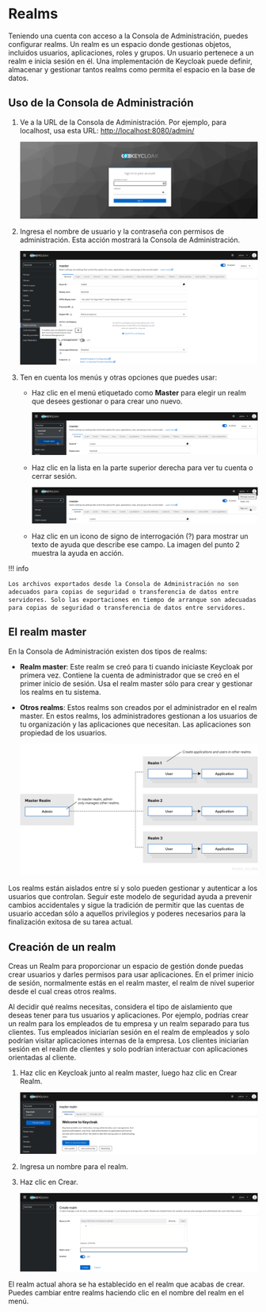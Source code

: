 # Realms

Teniendo una cuenta con acceso a la Consola de Administración, puedes configurar realms. Un realm es un espacio donde gestionas objetos, incluidos usuarios, aplicaciones, roles y grupos. Un usuario pertenece a un realm e inicia sesión en él. Una implementación de Keycloak puede definir, almacenar y gestionar tantos realms como permita el espacio en la base de datos.

## Uso de la Consola de Administración

1. Ve a la URL de la Consola de Administración. Por ejemplo, para localhost, usa esta URL: [http://localhost:8080/admin/](http://localhost:8080/admin/)

    ![Signin](../images/sign.png)

2. Ingresa el nombre de usuario y la contraseña con permisos de administración. Esta acción mostrará la Consola de Administración.

    ![Administration](../images/administration.png)

3. Ten en cuenta los menús y otras opciones que puedes usar:

    - Haz clic en el menú etiquetado como **Master** para elegir un realm que desees gestionar o para crear uno nuevo.

        ![Administration](../images/master.png)

    - Haz clic en la lista en la parte superior derecha para ver tu cuenta o cerrar sesión.

        ![Sign out](../images/sign_out.png)


    - Haz clic en un icono de signo de interrogación (?) para mostrar un texto de ayuda que describe ese campo. La imagen del punto 2 muestra la ayuda en acción.

!!! info

    Los archivos exportados desde la Consola de Administración no son adecuados para copias de seguridad o transferencia de datos entre servidores. Solo las exportaciones en tiempo de arranque son adecuadas para copias de seguridad o transferencia de datos entre servidores.

## El realm master

En la Consola de Administración existen dos tipos de realms:

- **Realm master**: Este realm se creó para ti cuando iniciaste Keycloak por primera vez. Contiene la cuenta de administrador que se creó en el primer inicio de sesión. Usa el realm master sólo para crear y gestionar los realms en tu sistema.
- **Otros realms**: Estos realms son creados por el administrador en el realm master. En estos realms, los administradores gestionan a los usuarios de tu organización y las aplicaciones que necesitan. Las aplicaciones son propiedad de los usuarios.

    ![Master Realm](../images/master_realm.png)

Los realms están aislados entre sí y solo pueden gestionar y autenticar a los usuarios que controlan. Seguir este modelo de seguridad ayuda a prevenir cambios accidentales y sigue la tradición de permitir que las cuentas de usuario accedan sólo a aquellos privilegios y poderes necesarios para la finalización exitosa de su tarea actual.

## Creación de un realm

Creas un Realm para proporcionar un espacio de gestión donde puedas crear usuarios y darles permisos para usar aplicaciones. En el primer inicio de sesión, normalmente estás en el realm master, el realm de nivel superior desde el cual creas otros realms.

Al decidir qué realms necesitas, considera el tipo de aislamiento que deseas tener para tus usuarios y aplicaciones. Por ejemplo, podrías crear un realm para los empleados de tu empresa y un realm separado para tus clientes. Tus empleados iniciarían sesión en el realm de empleados y solo podrían visitar aplicaciones internas de la empresa. Los clientes iniciarían sesión en el realm de clientes y solo podrían interactuar con aplicaciones orientadas al cliente.

1. Haz clic en Keycloak junto al realm master, luego haz clic en Crear Realm.

    ![Master Realm Refer](../images/master_realm_refer.png)

2. Ingresa un nombre para el realm.
3. Haz clic en Crear.

    ![Create Realm](../images/create_realm.png)

El realm actual ahora se ha establecido en el realm que acabas de crear. Puedes cambiar entre realms haciendo clic en el nombre del realm en el menú.

